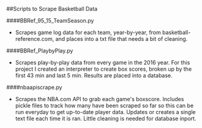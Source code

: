 ##Scripts to Scrape Basketball Data

####BBRef_95_15_TeamSeason.py
* Scrapes game log data for each team, year-by-year, from basketball-reference.com, and places into a txt file that needs a bit of cleaning.

####BBRef_PlaybyPlay.py
* Scrapes play-by-play data from every game in the 2016 year. For this project I created an interpreter to create box scores, broken up by the first 43 min and last 5 min. Results are placed into a database.

####nbaapiscrape.py
* Scrapes the NBA.com API to grab each game's boxscore. Includes pickle files to track how many have been scraped so far so this can be run everyday to get up-to-date player data. Updates or creates a single text file each time it is ran. Little cleaning is needed for database inport.


